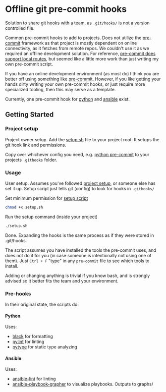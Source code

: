 # Offline git pre-commit hooks

Solution to share git hooks with a team, as `.git/hooks/` is not a version controlled file.

Common pre-commit hooks to add to projects. Does not utilize the [pre-commit](https://github.com/pre-commit/pre-commit) framework as that project is mostly dependent on online connectivity, as it fetches from remote repos.
We couldn't use it as we required an offline development solution. For reference, [pre-commit does support local routes](https://stackoverflow.com/a/67796237), but seemed like a little more work than just writing my own pre-commit script.

If you have an online development environment (as most do) I think you are better off using something like [pre-commit](https://github.com/pre-commit/pre-commit).
However, if you like getting your hands dirty writing your own pre-commit hooks, or just require more specialized tooling, then this may serve as a template.

Currently, one pre-commit hook for [python](git-hooks/python/pre-commit) and [ansible](git-hooks/ansible/pre-commit) exist.

## Getting Started

### Project setup

Project owner setup. Add the [setup.sh](setup.sh) file to your project root. It setups the git hook link and permissions.

Copy over whichever config you need, e.g. [python pre-commit](git-hooks/python/pre-commit) to your projects `.githooks` folder.

### Usage

User setup. Assumes you've followed [project setup](#project-setup), or someone else has set it up.
Setup script just tells git (config) to look for hooks in `.githooks/`

Set minimum permission for [setup script](setup.sh)
```bash
chmod +x setup.sh 
```

Run the setup command (inside your project)
````bash
./setup.sh
````

Done. Expanding the hooks is the same process as if they were stored in .git/hooks.

The script assumes you have installed the tools the pre-commit uses, and does not do it for you (in case someone is intentionally not using one of them).
Just `Ctrl + F` "type" in any `pre-commit` file to see which tools to install.

Adding or changing anything is trivial if you know bash, and is strongly advised so it better fits the team and your environment.

### Pre-hooks

In their original state, the scripts do:

#### Python

Uses:
- [black](https://github.com/psf/black) for formatting
- [pylint](https://github.com/pylint-dev/pylint) for linting
- [pytype](https://github.com/google/pytype) for static type analyzing

#### Ansible

Uses:
- [ansible-lint](https://github.com/ansible/ansible-lint) for linting
- [ansible-playbook-grapher](https://github.com/haidaraM/ansible-playbook-grapher) to visualize playbooks. Outputs to graphs/